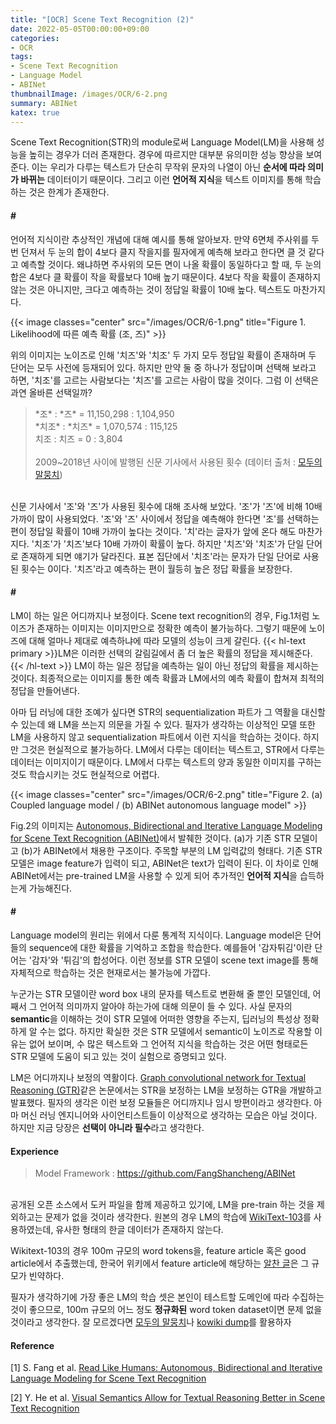 ```yaml
---
title: "[OCR] Scene Text Recognition (2)"
date: 2022-05-05T00:00:00+09:00
categories:
- OCR
tags:
- Scene Text Recognition
- Language Model
- ABINet
thumbnailImage: /images/OCR/6-2.png
summary: ABINet
katex: true
---
```

Scene Text Recognition(STR)의 module로써 Language Model(LM)을 사용해 성능을 높히는 경우가 더러 존재한다. 경우에 따르지만 대부분 유의미한 성능 향상을 보여준다. 이는 우리가 다루는 텍스트가 단순히 무작위 문자의 나열이 아닌 **순서에 따라 의미가 바뀌는** 데이터이기 때문이다. 그리고 이런 **언어적 지식**을 텍스트 이미지를 통해 학습하는 것은 한계가 존재한다. 

#### \#
언어적 지식이란 추상적인 개념에 대해 예시를 통해 알아보자. 만약 6면체 주사위를 두 번 던져서 두 눈의 합이 4보다 클지 작을지를 필자에게 예측해 보라고 한다면 클 것 같다고 예측할 것이다. 왜냐하면 주사위의 모든 면이 나올 확률이 동일하다고 할 때, 두 눈의 합은 4보다 클 확률이 작을 확률보다 10배 높기 때문이다. 4보다 작을 확률이 존재하지 않는 것은 아니지만, 크다고 예측하는 것이 정답일 확률이 10배 높다. 텍스트도 마찬가지다.

{{< image classes="center" src="/images/OCR/6-1.png" title="Figure 1. Likelihood에 따른 예측 확률 (조, 즈)" >}}

위의 이미지는 노이즈로 인해 '치즈'와 '치조' 두 가지 모두 정답일 확률이 존재하며 두 단어는 모두 사전에 등재되어 있다. 하지만 만약 둘 중 하나가 정답이며 선택해 보라고 하면, '치조'를 고르는 사람보다는 '치즈'를 고르는 사람이 많을 것이다. 그럼 이 선택은 과연 올바른 선택일까?

> \*조\* : \*즈\* = 11,150,298 : 1,104,950\
> \*치조\* : \*치즈\* = 1,070,574 : 115,125\
> 치조 : 치즈 = 0 : 3,804\
> \
> 2009~2018년 사이에 발행된 신문 기사에서 사용된 횟수 (데이터 출처 : [모두의 말뭉치](https://corpus.korean.go.kr/#down))

\
신문 기사에서 '조'와 '즈'가 사용된 횟수에 대해 조사해 보았다. '조'가 '즈'에 비해 10배 가까이 많이 사용되었다. '조'와 '즈' 사이에서 정답을 예측해야 한다면 '조'를 선택하는 편이 정답일 확률이 10배 가까이 높다는 것이다. '치'라는 글자가 앞에 온다 해도 마찬가지다. '치조'가 '치즈'보다 10배 가까이 확률이 높다. 하지만 '치즈'와 '치조'가 단일 단어로 존재하게 되면 얘기가 달라진다. 표본 집단에서 '치조'라는 문자가 단일 단어로 사용된 횟수는 0이다. '치즈'라고 예측하는 편이 월등히 높은 정답 확률을 보장한다.

#### \#
LM이 하는 일은 어디까지나 보정이다. Scene text recognition의 경우, Fig.1처럼 노이즈가 존재하는 이미지는 이미지만으로 정확한 예측이 불가능하다. 그렇기 때문에 노이즈에 대해 얼마나 제대로 예측하냐에 따라 모델의 성능이 크게 갈린다.  {{< hl-text primary >}}LM은 이러한 선택의 갈림길에서 좀 더 높은 확률의 정답을 제시해준다.{{< /hl-text >}} LM이 하는 일은 정답을 예측하는 일이 아닌 정답의 확률을 제시하는 것이다. 최종적으로는 이미지를 통한 예측 확률과 LM에서의 예측 확률이 합쳐져 최적의 정답을 만들어낸다.

아마 딥 러닝에 대한 조예가 싶다면 STR의 sequentialization 파트가 그 역활을 대신할 수 있는데 왜 LM을 쓰는지 의문을 가질 수 있다. 필자가 생각하는 이상적인 모델 또한 LM을 사용하지 않고 sequentialization 파트에서 이런 지식을 학습하는 것이다. 하지만 그것은 현실적으로 불가능하다. LM에서 다루는 데이터는 텍스트고, STR에서 다루는 데이터는 이미지이기 때문이다. LM에서 다루는 텍스트의 양과 동일한 이미지를 구하는 것도 학습시키는 것도 현실적으로 어렵다.

{{< image classes="center" src="/images/OCR/6-2.png" title="Figure 2. (a) Coupled language model / (b) ABINet autonomous language model" >}}

Fig.2의 이미지는 [Autonomous, Bidirectional and Iterative Language Modeling for Scene Text Recognition (ABINet)](https://arxiv.org/abs/2103.06495)에서 발췌한 것이다. (a)가 기존 STR 모델이고 (b)가 ABINet에서 채용한 구조이다. 주목할 부분의 LM 입력값의 형태다. 기존 STR 모델은 image feature가 입력이 되고, ABINet은 text가 입력이 된다. 이 차이로 인해 ABINet에서는 pre-trained LM을 사용할 수 있게 되어 추가적인 **언어적 지식**을 습득하는게 가능해진다.

#### \#
Language model의 원리는 위에서 다룬 통계적 지식이다. Language model은 단어들의 sequence에 대한 확률을 기억하고 조합을 학습한다. 예를들어 '감자튀김'이란 단어는 '감자'와 '튀김'의 합성어다. 이런 정보를 STR 모델이 scene text image를 통해 자체적으로 학습하는 것은 현재로서는 불가능에 가깝다.

누군가는 STR 모델이란 word box 내의 문자를 텍스트로 변환해 줄 뿐인 모델인데, 어째서 그 언어적 의미까지 알아야 하는가에 대해 의문이 들 수 있다. 사실 문자의 **semantic**을 이해하는 것이 STR 모델에 어떠한 영향을 주는지, 딥러닝의 특성상 정확하게 알 수는 없다. 하지만 확실한 것은 STR 모델에서 semantic이 노이즈로 작용할 이유는 없어 보이며, 수 많은 텍스트와 그 언어적 지식을 학습하는 것은 어떤 형태로든 STR 모델에 도움이 되고 있는 것이 실험으로 증명되고 있다.

LM은 어디까지나 보정의 역활이다. [Graph convolutional
network for Textual Reasoning (GTR)](https://arxiv.org/abs/2112.12916)같은 논문에서는 STR을 보정하는 LM을 보정하는 GTR을 개발하고 발표했다. 필자의 생각은 이런 보정 모듈들은 어디까지나 임시 방편이라고 생각한다. 아마 머신 러닝 엔지니어와 사이언티스트들이 이상적으로 생각하는 모습은 아닐 것이다. 하지만 지금 당장은 **선택이 아니라 필수**라고 생각한다.

#### Experience
> Model Framework : https://github.com/FangShancheng/ABINet

\
공개된 오픈 소스에서 도커 파일을 함께 제공하고 있기에, LM을 pre-train 하는 것을 제외하고는 문제가 없을 것이라 생각한다. 원본의 경우 LM의 학습에 [WikiText-103](https://blog.salesforceairesearch.com/the-wikitext-long-term-dependency-language-modeling-dataset/)를 사용하였는데, 유사한 형태의 한글 데이터가 존재하지 않는다.

Wikitext-103의 경우 100m 규모의 word tokens을, feature article 혹은 good article에서 추출했는데, 한국어 위키에서 feature article에 해당하는 [알찬 글](https://ko.wikipedia.org/wiki/%EC%9C%84%ED%82%A4%EB%B0%B1%EA%B3%BC:%EC%95%8C%EC%B0%AC_%EA%B8%80)은 그 규모가 빈약하다.

필자가 생각하기에 가장 좋은 LM의 학습 셋은 본인이 테스트할 도메인에 따라 수집하는 것이 좋으므로, 100m 규모의 어느 정도 **정규화된** word token dataset이면 문제 없을 것이라고 생각한다. 잘 모르겠다면 [모두의 말뭉치](https://corpus.korean.go.kr/)나 [kowiki dump](https://dumps.wikimedia.org/kowiki/)를 활용하자

#### Reference
[1] S. Fang et al. [Read Like Humans: Autonomous, Bidirectional and Iterative Language Modeling for Scene Text Recognition](https://arxiv.org/abs/2103.06495)

[2] Y. He et al. [Visual Semantics Allow for Textual Reasoning Better in Scene Text Recognition](https://arxiv.org/abs/2112.12916)